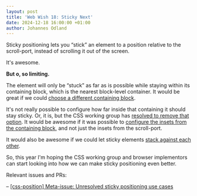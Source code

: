 ```yaml
---
layout: post
title: 'Web Wish 18: Sticky Next'
date: 2024-12-18 16:00:00 +01:00
author: Johannes Odland
---
```


Sticky positioning lets you “stick” an element to a position relative to the scroll-port, 
instead of scrolling it out of the screen.

It's awesome.

**But o, so limiting.**

The element will only be “stuck” as far as is possible while staying within its containing block, 
which is the nearest block-level container. 
It would be great if we could [choose a different containing block][position-container].

It's not really possible to configure how far inside that containing it should stay sticky. 
Or, it is, but the CSS working group has [resolved to remove that option][resolve-no-margins].
It would be awesome if it was possible to [configure the insets from the containing block][multiple-insets], 
and not just the insets from the scroll-port.

It would also be awesome if we could let sticky elements [stack against each other][sticky-stack].

So, this year I'm hoping the CSS working group and browser implementors can start looking into how we can make sticky positioning even better.

Relevant issues and PRs:

– [[css-position] Meta-issue: Unresolved sticky positioning use cases][sticky-meta-issue]

[sticky-meta-issue]: https://github.com/w3c/csswg-drafts/issues/11145
[position-container]: https://github.com/w3c/csswg-drafts/issues/9868
[resolve-no-margins]: https://github.com/w3c/csswg-drafts/issues/9052#issuecomment-1642600755
[multiple-insets]: https://github.com/w3c/csswg-drafts/issues/10754
[sticky-stack]: https://github.com/w3c/csswg-drafts/issues/2496#issuecomment-1002312635